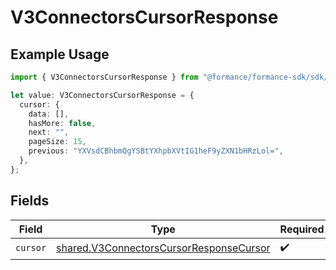 # V3ConnectorsCursorResponse

## Example Usage

```typescript
import { V3ConnectorsCursorResponse } from "@formance/formance-sdk/sdk/models/shared";

let value: V3ConnectorsCursorResponse = {
  cursor: {
    data: [],
    hasMore: false,
    next: "",
    pageSize: 15,
    previous: "YXVsdCBhbmQgYSBtYXhpbXVtIG1heF9yZXN1bHRzLol=",
  },
};
```

## Fields

| Field                                                                                                     | Type                                                                                                      | Required                                                                                                  | Description                                                                                               |
| --------------------------------------------------------------------------------------------------------- | --------------------------------------------------------------------------------------------------------- | --------------------------------------------------------------------------------------------------------- | --------------------------------------------------------------------------------------------------------- |
| `cursor`                                                                                                  | [shared.V3ConnectorsCursorResponseCursor](../../../sdk/models/shared/v3connectorscursorresponsecursor.md) | :heavy_check_mark:                                                                                        | N/A                                                                                                       |